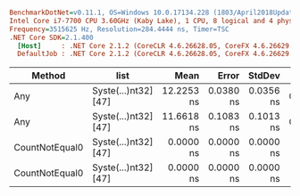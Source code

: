 ``` ini

BenchmarkDotNet=v0.11.1, OS=Windows 10.0.17134.228 (1803/April2018Update/Redstone4)
Intel Core i7-7700 CPU 3.60GHz (Kaby Lake), 1 CPU, 8 logical and 4 physical cores
Frequency=3515625 Hz, Resolution=284.4444 ns, Timer=TSC
.NET Core SDK=2.1.400
  [Host]     : .NET Core 2.1.2 (CoreCLR 4.6.26628.05, CoreFX 4.6.26629.01), 64bit RyuJIT
  DefaultJob : .NET Core 2.1.2 (CoreCLR 4.6.26628.05, CoreFX 4.6.26629.01), 64bit RyuJIT


```
|         Method |                 list |       Mean |     Error |    StdDev |  Gen 0 | Allocated |
|--------------- |--------------------- |-----------:|----------:|----------:|-------:|----------:|
|            Any | Syste(...)nt32] [47] | 12.2253 ns | 0.0380 ns | 0.0356 ns | 0.0095 |      40 B |
|            Any | Syste(...)nt32] [47] | 11.6618 ns | 0.1083 ns | 0.1013 ns | 0.0095 |      40 B |
| CountNotEqual0 | Syste(...)nt32] [47] |  0.0000 ns | 0.0000 ns | 0.0000 ns |      - |       0 B |
| CountNotEqual0 | Syste(...)nt32] [47] |  0.0000 ns | 0.0000 ns | 0.0000 ns |      - |       0 B |
